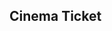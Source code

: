 ## Cinema Ticket
[ERD 01]: (https://drive.google.com/drive/folders/1YTau1qWbVuXEjkyyJNDEvnzjZMZAPMC5?usp=drive_link)